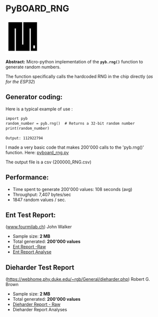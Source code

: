 # PyBOARD_RNG

![pic](https://github.com/MicroControleurMonde/PyBOARD_RNG/blob/main/Reports/MicroPython.jpg)

**Abstract:** Micro-python implementation of the **`pyb.rng()`** function to generate random numbers. 

The function specifically calls the hardcoded RNG in the chip directly (*as for the ESP32*)

## Generator coding:

Here is a typical example of use :

    import pyb
    random_number = pyb.rng()  # Returns a 32-bit random number
    print(random_number)
    
    Output: 112922794
I made a very basic code that makes 200'000 calls to the 'pyb.rng()' function. Here: [pyboard_rng.py](https://github.com/MicroControleurMonde/PyBOARD_RNG/blob/main/pyboard_rng.py)

The output file is a csv (200000_RNG.csv)

## Performance:

- Time spent to generate 200'000 values: 108 seconds (avg)
- Throughput: 7,407 bytes/sec
- 1847 random values / sec.

## Ent Test Report:

(www.fourmilab.ch) John Walker

- Sample size: **2 MB**
- Total generated: **200'000 values**
- [Ent Report -Raw](https://github.com/MicroControleurMonde/PyBOARD_RNG/blob/main/Reports/Ent_report.txt)
- [Ent Report Analyse](https://github.com/MicroControleurMonde/PyBOARD_RNG/blob/main/Reports/Ent_Report_Analyse.md)

## Dieharder Test Report

(https://webhome.phy.duke.edu/~rgb/General/dieharder.php) Robert G. Brown

- Sample size: **2 MB**
- Total generated: **200'000 values**
- [Dieharder Report - Raw](https://github.com/MicroControleurMonde/PyBOARD_RNG/blob/main/Reports/dieharder%20200000.txt)
- Dieharder Report Analyses



